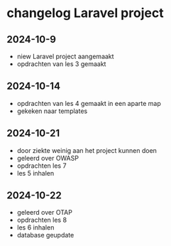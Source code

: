 # changelog Laravel project

## 2024-10-9

* niew Laravel project aangemaakt
* opdrachten van les 3 gemaakt


## 2024-10-14

* opdrachten van les 4 gemaakt in een aparte map
* gekeken naar templates

## 2024-10-21

* door ziekte weinig aan het project kunnen doen
* geleerd over OWASP 
* opdrachten les 7
* les 5 inhalen

## 2024-10-22

* geleerd over OTAP
* opdrachten les 8
* les 6 inhalen
* database geupdate
